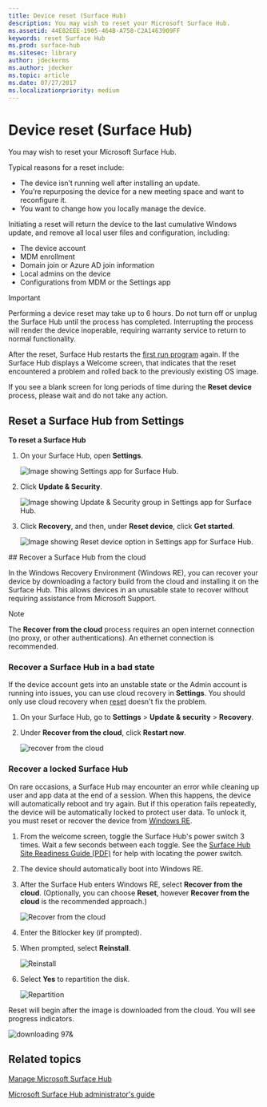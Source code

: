 ```yaml
---
title: Device reset (Surface Hub)
description: You may wish to reset your Microsoft Surface Hub.
ms.assetid: 44E82EEE-1905-464B-A758-C2A1463909FF
keywords: reset Surface Hub
ms.prod: surface-hub
ms.sitesec: library
author: jdeckerms
ms.author: jdecker
ms.topic: article
ms.date: 07/27/2017
ms.localizationpriority: medium
---
```


# Device reset (Surface Hub)


You may wish to reset your Microsoft Surface Hub.

Typical reasons for a reset include:

-   The device isn’t running well after installing an update.
-   You’re repurposing the device for a new meeting space and want to reconfigure it.
-   You want to change how you locally manage the device.

Initiating a reset will return the device to the last cumulative Windows update, and remove all local user files and configuration, including:

-   The device account
-   MDM enrollment
-   Domain join or Azure AD join information
-   Local admins on the device
-   Configurations from MDM or the Settings app

> [!IMPORTANT]
> Performing a device reset may take up to 6 hours. Do not turn off or unplug the Surface Hub until the process has completed. Interrupting the process will render the device inoperable, requiring warranty service to return to normal functionality.

After the reset, Surface Hub restarts the [first run program](first-run-program-surface-hub.md) again. If the Surface Hub displays a Welcome screen, that indicates that the reset encountered a problem and rolled back to the previously existing OS image.

If you see a blank screen for long periods of time during the **Reset device** process, please wait and do not take any action.


## Reset a Surface Hub from Settings

**To reset a Surface Hub**
1.	On your Surface Hub, open **Settings**.

    ![Image showing Settings app for Surface Hub.](images/sh-settings.png)

2.	Click **Update & Security**.

    ![Image showing Update & Security group in Settings app for Surface Hub.](images/sh-settings-update-security.png)

3.	Click **Recovery**, and then, under **Reset device**, click **Get started**.

    ![Image showing Reset device option in Settings app for Surface Hub.](images/sh-settings-reset-device.png)

<span id="cloud-recovery" />
## Recover a Surface Hub from the cloud

In the Windows Recovery Environment (Windows RE), you can recover your device by downloading a factory build from the cloud and installing it on the Surface Hub. This allows devices in an unusable state to recover without requiring assistance from Microsoft Support.

>[!NOTE]
>The **Recover from the cloud** process requires an open internet connection (no proxy, or other authentications). An ethernet connection is recommended.

### Recover a Surface Hub in a bad state

If the device account gets into an unstable state or the Admin account is running into issues, you can use cloud recovery in **Settings**. You should only use cloud recovery when [reset](#reset-a-surface-hub-from-settings) doesn't fix the problem.

1. On your Surface Hub, go to **Settings** &gt; **Update & security** &gt; **Recovery**.

2. Under **Recover from the cloud**, click **Restart now**.

    ![recover from the cloud](images/recover-from-the-cloud.png)

### Recover a locked Surface Hub

On rare occasions, a Surface Hub may encounter an error while cleaning up user and app data at the end of a session. When this happens, the device will automatically reboot and try again. But if this operation fails repeatedly, the device will be automatically locked to protect user data. To unlock it, you must reset or recover the device from [Windows RE](https://technet.microsoft.com/library/cc765966.aspx).

1.  From the welcome screen, toggle the Surface Hub's power switch 3 times. Wait a few seconds between each toggle. See the [Surface Hub Site Readiness Guide (PDF)](https://download.microsoft.com/download/3/8/8/3883E991-DFDB-4E70-8D28-20B26045FC5B/Surface-Hub-Site-Readiness-Guide_EN.pdf) for help with locating the power switch.
2. The device should automatically boot into Windows RE.
3. After the Surface Hub enters Windows RE, select **Recover from the cloud**. (Optionally, you can choose **Reset**, however **Recover from the cloud** is the recommended approach.)

    ![Recover from the cloud](images/recover-from-cloud.png)

4. Enter the Bitlocker key (if prompted).
5. When prompted, select **Reinstall**.

    ![Reinstall](images/reinstall.png)

6. Select **Yes** to repartition the disk.

    ![Repartition](images/repartition.png)

Reset will begin after the image is downloaded from the cloud. You will see progress indicators.

![downloading 97&](images/recover-progress.png)

## Related topics

[Manage Microsoft Surface Hub](manage-surface-hub.md)

[Microsoft Surface Hub administrator's guide](surface-hub-administrators-guide.md)
